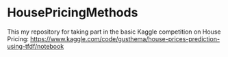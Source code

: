# HousePricingMethods
This my repository for taking part in the basic Kaggle competition on House Pricing: https://www.kaggle.com/code/gusthema/house-prices-prediction-using-tfdf/notebook
